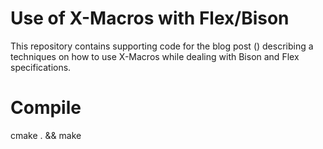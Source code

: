 Use of X-Macros with Flex/Bison
=============

This repository contains supporting code for the blog post () describing a techniques on how to use X-Macros while dealing with Bison and Flex specifications. 

Compile
========

cmake . && make
